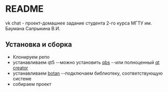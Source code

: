 # README
vk chat - проект-домашнее задание студента 2-го курса МГТУ им. Баумана Сапрыкина В.И.

Установка и сборка
------------------

 - Клонируем репо
 - устанавливаем qt5
 --можно установить [qbs](http://doc.qt.io/qbs/ "qbs")
 --или полноценный [qt creator](https://www.qt.io/download/ "creator")
 - устанавливаем  [botan](https://botan.randombit.net "botan")
 --подключаем библиотеку, соответствующую системе
 - собираем проект
